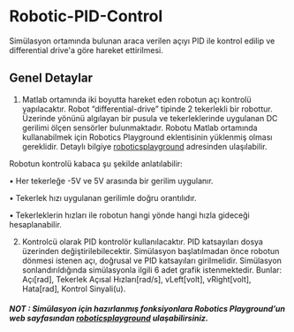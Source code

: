 # Robotic-PID-Control

Simülasyon ortamında bulunan araca verilen açıyı PID ile kontrol edilip ve differential drive'a göre hareket ettirilmesi.


## Genel Detaylar
1. Matlab ortamında iki boyutta hareket eden 
robotun açı kontrolü yapılacaktır. Robot “differential-drive” tipinde 2
tekerlekli bir robottur. Üzerinde yönünü algılayan bir pusula ve
tekerleklerinde uygulanan DC gerilimi ölçen sensörler bulunmaktadır.
Robotu Matlab ortamında kullanabilmek için Robotics Playground
eklentisinin yüklenmiş olması gereklidir. Detaylı bilgiye
[roboticsplayground](https://www.mathworks.com/matlabcentral/fileexchange/67157-roboticsplayground)
adresinden ulaşılabilir.

Robotun kontrolü kabaca şu şekilde anlatılabilir:

• Her tekerleğe -5V ve 5V arasında bir gerilim uygulanır.

• Tekerlek hızı uygulanan gerilimle doğru orantılıdır.

• Tekerleklerin hızları ile robotun hangi yönde hangi hızla gideceği
hesaplanabilir.

2.  Kontrolcü olarak PID kontrolör kullanılacaktır.
PID katsayıları dosya üzerinden değiştirilebilecektir. Simülasyon başlatılmadan önce robotun dönmesi
istenen açı, doğrusal ve PID katsayıları girilmelidir. Simülasyon sonlandırıldığında simülasyonla ilgili 6 adet grafik istenmektedir.
Bunlar: Açı[rad], Tekerlek Açısal Hızları[rad/s], vLeft[volt], vRight[volt], Hata[rad], Kontrol Sinyali(u). 

##### NOT : Simülasyon için hazırlanmış fonksiyonlara Robotics Playground’un web sayfasından [roboticsplayground](https://github.com/mathworks-robotics/robotics-playground) ulaşabilirsiniz.


